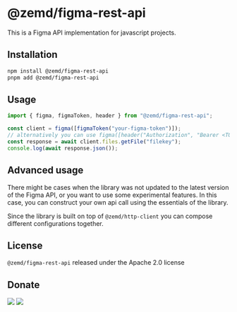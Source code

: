# @zemd/figma-rest-api

This is a Figma API implementation for javascript projects.

## Installation

```sh
npm install @zemd/figma-rest-api
pnpm add @zemd/figma-rest-api
```

## Usage

```ts
import { figma, figmaToken, header } from "@zemd/figma-rest-api";

const client = figma([figmaToken("your-figma-token")]);
// alternatively you can use figma([header("Authorization", "Bearer <TOKEN>")]);
const response = await client.files.getFile("filekey");
console.log(await response.json());
```

## Advanced usage

There might be cases when the library was not updated to the latest version of the Figma API, or you want to use
some experimental features. In this case, you can construct your own api call using the essentials of the library.

Since the library is built on top of `@zemd/http-client` you can compose different configurations together.

## License

`@zemd/figma-rest-api` released under the Apache 2.0 license

## Donate

[![](https://img.shields.io/badge/patreon-donate-yellow.svg)](https://www.patreon.com/red_rabbit)
[![](https://img.shields.io/static/v1?label=UNITED24&message=support%20Ukraine&color=blue)](https://u24.gov.ua/)

